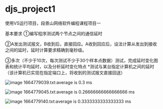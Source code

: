 # djs_project1

使用VS运行项目，段景山网络软件编程课程项目一


基本要求
①编写程序测试两个节点之间的通信延时

②A发出测试报文，B收到后，直接回应。A收到回应后，设法计算从发出到接收之间的延时，延时计算要求精确到毫秒级。

③多次（不少于10次，每次测试不少于30个样本点数据）测试，完成延时变化图表和统计平均延时，以及分析延时变化特点
*测试与某台指定计算机之间的延时（该计算机已实现在指定端口上，将收到的测试报文直接回送）

![image](https://user-images.githubusercontent.com/84824717/194267394-7d97f81b-20dc-4516-a260-ce1b087f580a.png)
1664779039.txt:average is 0.3 ms

![image](https://user-images.githubusercontent.com/84824717/194267495-57c8e1e5-0b1e-47bd-b8cb-ab20898301b8.png)
1664779045.txt:average is 0.26666666666666666 ms

![image](https://user-images.githubusercontent.com/84824717/194267556-51ea3c45-73b1-40bf-ba5d-02eeb69a4315.png)
1664779140.txt:average is 0.3333333333333333 ms

